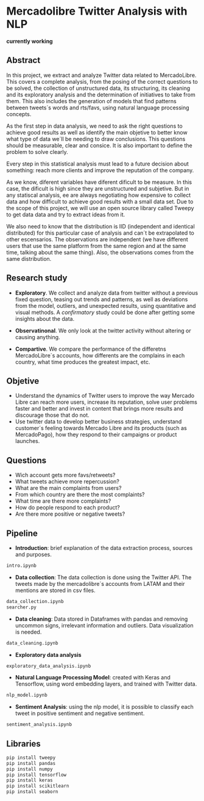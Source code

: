# Mercadolibre Twitter Analysis with NLP

**currently working**

## Abstract 

In this project, we extract and analyze Twitter data related to MercadoLibre. This covers a complete analysis, from the posing of the correct questions to be solved, the collection of unstructured data, its structuring, its cleaning and its exploratory analysis and the determination of initiatives to take from them. This also includes the generation of models that find patterns between tweets´s words and rts/favs, using natural language processing concepts.


As the first step in data analysis, we need to ask the right questions to achieve good results as well as identify the main objetive to better know what type of data we´ll be needing to draw conclusions. This questions should be measurable, clear and consice. It is also important to define the problem to solve clearly.

Every step in this statistical analysis must lead to a future decision about something: reach more clients and improve the reputation of the company.

As we know, diferent variables have diferent dificult to be measure. In this case, the dificult is high since they are unstructured and subjetive. But in any statiscal analysis, ee are always negotiating how expensive to collect data and how difficult to achieve good results with a small data set. Due to the scope of this project, we will use an open source library called Tweepy to get data data and try to extract ideas from it.

We also need to know that the distribution is IID (independent and identical distributed) for this particular case of analysis and can´t be extrapolated to other escensarios. The observations are independent (we have different users that use the same platform from the same region and at the same time, talking about the same thing). Also, the observations comes from the same distribution. 

## Research study

* **Exploratory**. We collect and analyze data from twitter without a previous fixed question, teasing out trends and patterns, as well as deviations from the model, outliers, and unexpected results, using quantitative and visual methods. A *confirmatory* study could be done after getting some insights about the data.

* **Observatinonal**. We only look at the twitter activity without altering or causing anything.
* **Compartive**. We compare the performance of the differetns MercadoLibre´s accounts, how differents are the complains in each country, what time produces the greatest impact, etc.


## Objetive

* Understand the dynamics of Twitter users to improve the way Mercado Libre can reach more users, increase its reputation, solve user problems faster and better and invest in content that brings more results and discourage those that do not.
* Use twitter data to develop better business strategies, understand customer´s feeling towards Mercado Libre and its products (such as MercadoPago), how they respond to their campaigns or product launches.


## Questions

* Wich account gets more favs/retweets? 
* What tweets achieve more repercussion?
* What are the main complaints from users?
* From which country are there the most complaints?
* What time are there more complaints?
* How do people respond to each product?
* Are there more positive or negative tweets?


## Pipeline

* **Introduction**: brief explanation of the data extraction process, sources and purposes.
```bash
intro.ipynb
```
* **Data collection**: The data collection is done using the Twitter API. The tweets made by the mercadolibre´s accounts from LATAM and their mentions are stored in csv files.
```bash
data_collection.ipynb
searcher.py
```
* **Data cleaning**: Data stored in Dataframes with pandas and removing uncommon signs, irrelevant information and outliers. Data visualization is needed.
```bash
data_cleaning.ipynb
```
* **Exploratory data analysis**
```bash
exploratory_data_analysis.ipynb
```
* **Natural Language Processing Model**: created with Keras and Tensorflow, using word embedding layers, and trained with Twitter data.
```bash
nlp_model.ipynb
```
* **Sentiment Analysis**: using the nlp model, it is possible to classify each tweet in positive sentiment and negative sentiment.
```bash
sentiment_analysis.ipynb
```


## Libraries

```bash
pip install tweepy
pip install pandas
pip install numpy
pip install tensorflow
pip install keras
pip install scikitlearn
pip install seaborn
```
